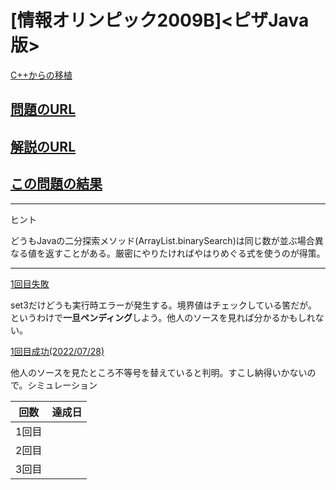 # \[情報オリンピック2009B\]\<ピザJava版\>

[C++からの移植](https://github.com/happyhappyhappyhappy/sakura-cpp/tree/master/comp_pro/atcoder/joi2009ho_b)

## [問題のURL](https://atcoder.jp/contests/joi2009ho/tasks/joi2009ho_b)

## [解説のURL](https://drken1215.hatenablog.com/entry/2020/12/22/011600)

## [この問題の結果](https://atcoder.jp/contests/joi2009ho/submissions)

<!---- 「問題の結果の見方」
 PROBLEMS→問題番号一覧→回答者数→accepted＋言語をセレクトする 
 ---->

----
ヒント

どうもJavaの二分探索メソッド(ArrayList.binarySearch)は同じ数が並ぶ場合異なる値を返すことがある。厳密にやりたければやはりめぐる式を使うのが得策。

----

[1回目失敗](https://atcoder.jp/contests/joi2009ho/submissions/33532632)

set3だけどうも実行時エラーが発生する。境界値はチェックしている筈だが。
というわけで**一旦ペンディング**しよう。他人のソースを見れば分かるかもしれない。

[1回目成功(2022/07/28)](https://atcoder.jp/contests/joi2009ho/submissions/33565587)

他人のソースを見たところ不等号を替えていると判明。すこし納得いかないので。シミュレーション



| 回数 | 達成日 |
| --- | ----- |
| 1回目 |  |
| 2回目 |  |
| 3回目 |  |
